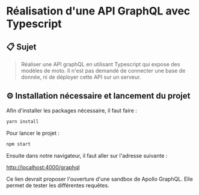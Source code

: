 # Réalisation d'une API GraphQL avec Typescript

## :clipboard: Sujet

> Réaliser une API graphQL en utilisant Typescript qui expose des modèles de moto.  Il n'est pas demandé de connecter une base de donnée, ni de déployer cette API sur un serveur.

## :gear: Installation nécessaire et lancement du projet

Afin d'installer les packages nécessaire, il faut faire :

```bash
yarn install
```

Pour lancer le projet :

```bash
npm start
```

Ensuite dans notre navigateur, il faut aller sur l'adresse suivante :

[http://localhost:4000/graphql](http://localhost:4000/graphql)

Ce lien devrait proposer l'ouverture d'une sandbox de Apollo GraphQL. Elle permet de tester les différentes requêtes.

